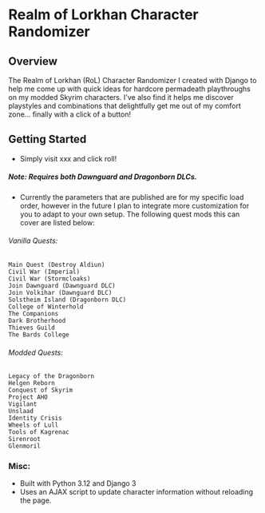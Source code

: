 
# Realm of Lorkhan Character Randomizer

## Overview
The Realm of Lorkhan (RoL) Character Randomizer I created with Django to help me come up with quick ideas for hardcore permadeath playthroughs on my modded Skyrim characters. I've also find it helps me discover playstyles and combinations that delightfully get me out of my comfort zone... finally with a click of a button!

## Getting Started

- Simply visit xxx and click roll!

##### Note: Requires both Dawnguard and Dragonborn DLCs.

- Currently the parameters that are published are for my specific load order, however in the future I plan to integrate more customization for you to adapt to your own setup. The following quest mods this can cover are listed below:

###### Vanilla Quests:
    Main Quest (Destroy Aldiun)
    Civil War (Imperial)
    Civil War (Stormcloaks)
    Join Dawnguard (Dawnguard DLC)
    Join Volkihar (Dawnguard DLC)
    Solstheim Island (Dragonborn DLC)
    College of Winterhold
    The Companions
    Dark Brotherhood
    Thieves Guild
    The Bards College

###### Modded Quests:
    Legacy of the Dragonborn
    Helgen Reborn
    Conquest of Skyrim
    Project AHO
    Vigilant
    Unslaad
    Identity Crisis
    Wheels of Lull
    Tools of Kagrenac
    Sirenroot
    Glenmoril

### Misc:

- Built with Python 3.12 and Django 3
- Uses an AJAX script to update character information without reloading the page.


